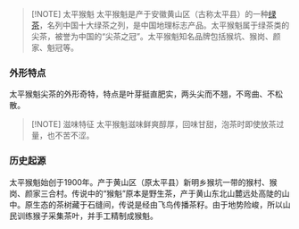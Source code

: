 
> [!NOTE] 太平猴魁
>太平猴魁是产于安徽黄山区（古称太平县）的一种[绿茶](茶叶六大分类.md)，名列中国十大绿茶之列，是中国地理标志产品。太平猴魁属于绿茶类的尖茶，被誉为中国的“尖茶之冠”。太平猴魁知名品牌包括猴坑、猴岗、颜家、魁冠等。


### 外形特点
太平猴魁尖茶的外形奇特，特点是叶芽挺直肥实，两头尖而不翘，不弯曲、不松散。


> [!NOTE] 滋味特征
> 太平猴魁滋味鲜爽醇厚，回味甘甜，泡茶时即使放茶过量，也不苦不涩。

### 历史起源
太平猴魁始创于1900年。产于黄山区（原太平县）新明乡猴坑一带的猴村、猴岗、颜家三合村。传说中的“猴魁”原本是野生茶，产于黄山东北山麓远处高陡的山中。原生态的茶树藏于石缝间，传说是经由飞鸟传播茶籽。由于地势险峻，所以山民训练猴子采集茶叶，并手工精制成猴魁。



